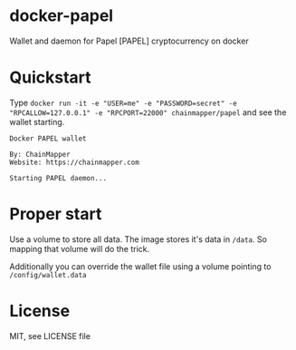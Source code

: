 # docker-papel
Wallet and daemon for Papel [PAPEL] cryptocurrency on docker

# Quickstart
Type `docker run -it -e "USER=me" -e "PASSWORD=secret" -e "RPCALLOW=127.0.0.1" -e "RPCPORT=22000" chainmapper/papel` and see the wallet starting.

```
Docker PAPEL wallet

By: ChainMapper
Website: https://chainmapper.com

Starting PAPEL daemon...
```

# Proper start
Use a volume to store all data. The image stores it's data in `/data`. So mapping that volume will do the trick.

Additionally you can override the wallet file using a volume pointing to `/config/wallet.data`

# License
MIT, see LICENSE file